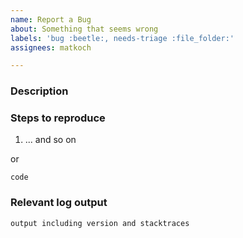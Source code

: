 ```yaml
---
name: Report a Bug
about: Something that seems wrong
labels: 'bug :beetle:, needs-triage :file_folder:'
assignees: matkoch

---
```


<!-- Starring nuke-build/nuke is a requirement to create issues. -->

### Description

### Steps to reproduce

1. ... and so on

or

```
code
```

### Relevant log output

```
output including version and stacktraces
```
